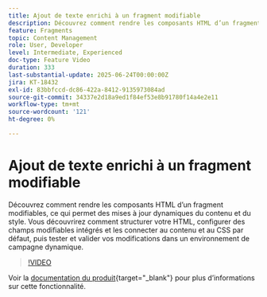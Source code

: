 ```yaml
---
title: Ajout de texte enrichi à un fragment modifiable
description: Découvrez comment rendre les composants HTML d’un fragment modifiables, ce qui permet des mises à jour dynamiques du contenu et du style. Vous découvrirez comment structurer votre HTML, configurer des champs modifiables intégrés et les connecter au contenu et au CSS par défaut, puis tester et valider vos modifications dans un environnement de campagne dynamique.
feature: Fragments
topic: Content Management
role: User, Developer
level: Intermediate, Experienced
doc-type: Feature Video
duration: 333
last-substantial-update: 2025-06-24T00:00:00Z
jira: KT-18432
exl-id: 83bbfccd-dc86-422a-8412-9135973084ad
source-git-commit: 34337e2d18a9ed1f84ef53e8b91780f14a4e2e11
workflow-type: tm+mt
source-wordcount: '121'
ht-degree: 0%

---
```



# Ajout de texte enrichi à un fragment modifiable

Découvrez comment rendre les composants HTML d’un fragment modifiables, ce qui permet des mises à jour dynamiques du contenu et du style. Vous découvrirez comment structurer votre HTML, configurer des champs modifiables intégrés et les connecter au contenu et au CSS par défaut, puis tester et valider vos modifications dans un environnement de campagne dynamique.

>[!VIDEO](https://video.tv.adobe.com/v/3464363/?learn=on&enablevpops)

Voir la [documentation du produit](https://experienceleague.adobe.com/fr/docs/journey-optimizer/using/content-management/fragments/customizable-fragments){target="_blank"} pour plus d’informations sur cette fonctionnalité.
